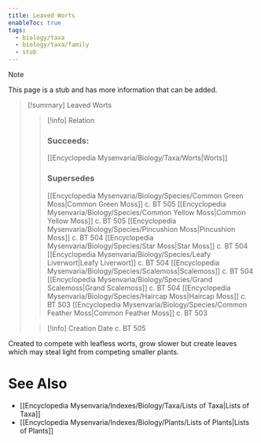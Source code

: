 ```yaml
---
title: Leaved Worts
enableToc: true
tags:
  - biology/taxa
  - biology/taxa/family
  - stub
---
```


> [!note]
> This page is a stub and has more information that can be added.

> [!summary] Leaved Worts
> > [!info] Relation
> > ### Succeeds:
> > [[Encyclopedia Mysenvaria/Biology/Taxa/Worts|Worts]]
> > ### Supersedes 
> > [[Encyclopedia Mysenvaria/Biology/Species/Common Green Moss|Common Green Moss]] c. BT 505
> > [[Encyclopedia Mysenvaria/Biology/Species/Common Yellow Moss|Common Yellow Moss]] c. BT 505
> > [[Encyclopedia Mysenvaria/Biology/Species/Pincushion Moss|Pincushion Moss]] c. BT 504
> > [[Encyclopedia Mysenvaria/Biology/Species/Star Moss|Star Moss]] c. BT 504
> > [[Encyclopedia Mysenvaria/Biology/Species/Leafy Liverwort|Leafy Liverwort]] c. BT 504
> > [[Encyclopedia Mysenvaria/Biology/Species/Scalemoss|Scalemoss]] c. BT 504
> > [[Encyclopedia Mysenvaria/Biology/Species/Grand Scalemoss|Grand Scalemoss]] c. BT 504
> > [[Encyclopedia Mysenvaria/Biology/Species/Haircap Moss|Haircap Moss]] c. BT 503
> > [[Encyclopedia Mysenvaria/Biology/Species/Common Feather Moss|Common Feather Moss]] c. BT 503
>
> > [!info] Creation Date
> > c. BT 505

Created to compete with leafless worts, grow slower but create leaves which may steal light from competing smaller plants.

# See Also
- [[Encyclopedia Mysenvaria/Indexes/Biology/Taxa/Lists of Taxa|Lists of Taxa]]
- [[Encyclopedia Mysenvaria/Indexes/Biology/Plants/Lists of Plants|Lists of Plants]]

